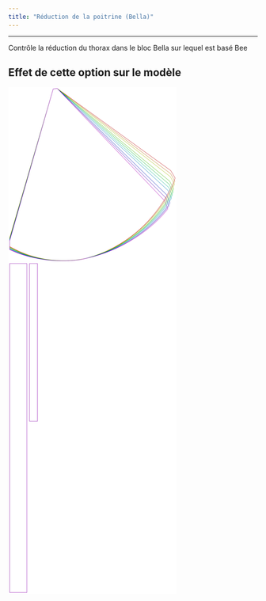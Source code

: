```yaml
---
title: "Réduction de la poitrine (Bella)"
---
```


***

Contrôle la réduction du thorax dans le bloc Bella sur lequel est basé Bee

## Effet de cette option sur le modèle

![Cette image montre l'effet de cette option en superposant plusieurs variantes qui ont une valeur différente pour cette option](bee_fullchesteasereduction_sample.svg "Effet de cette option sur le modèle")
